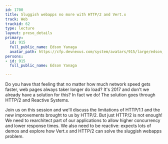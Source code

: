 ```yaml
---
id: 1700
title: Sluggish webapps no more with HTTP/2 and Vert.x
track: Web
trackid: 62
type: lecture
layout: preso_details
primary:
  id: 915
  full_public_name: Edson Yanaga
  avatar_path: https://cfp.devnexus.com/system/avatars/915/large/edson_yanaga.jpg?1507757067
persons:
- id: 915
  full_public_name: Edson Yanaga

---
```

Do you have that feeling that no matter how much network speed gets faster, web pages always taker longer do load? It's 2017 and don't we already have a solution for this? In fact we do! The solution goes through HTTP/2 and Reactive Systems.

Join us on this session and we'll discuss the limitations of HTTP/1.1 and the new improvements brought to us by HTTP/2. But just HTTP/2 is not enough! We need to rearchitect part of our applications to allow higher concurrency and lower response times. We also need to be reactive: expects lots of demos and explore how Vert.x and HTTP/2 can solve the sluggish webapps problem.